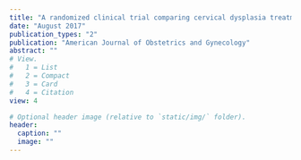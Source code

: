 ```yaml
---
title: "A randomized clinical trial comparing cervical dysplasia treatment with cryotherapy vs loop electrosurgical excision procedure in HIV-seropositive women from Johannesburg, South Africa"
date: "August 2017"
publication_types: "2"
publication: "American Journal of Obstetrics and Gynecology"
abstract: ""
# View.
#   1 = List
#   2 = Compact
#   3 = Card
#   4 = Citation
view: 4

# Optional header image (relative to `static/img/` folder).
header:
  caption: ""
  image: ""
---
```

